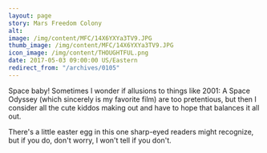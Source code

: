 ```yaml
---
layout: page
story: Mars Freedom Colony
alt:
image: /img/content/MFC/14X6YXYa3TV9.JPG
thumb_image: /img/content/MFC/14X6YXYa3TV9.JPG
icon_image: /img/content/THOUGHTFUL.png
date: 2017-05-03 09:00:00 US/Eastern
redirect_from: "/archives/0105"
---
```

Space baby! Sometimes I wonder if allusions to things like 2001: A Space Odyssey (which sincerely is my favorite film) are too pretentious, but then I consider all the cute kiddos making out and have to hope that balances it all out.

There's a little easter egg in this one sharp-eyed readers might recognize, but if you do, don't worry, I won't tell if you don't.
